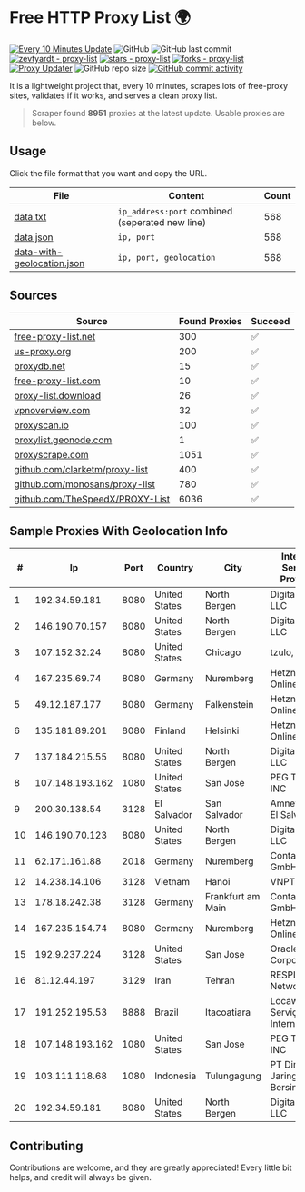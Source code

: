 
# Free HTTP Proxy List 🌍

[![Every 10 Minutes Update](https://github.com/mertguvencli/http-proxy-list/actions/workflows/main.yml/badge.svg?branch=main)](https://github.com/mertguvencli/http-proxy-list/actions/workflows/main.yml)
![GitHub](https://img.shields.io/github/license/mertguvencli/http-proxy-list)
![GitHub last commit](https://img.shields.io/github/last-commit/mertguvencli/http-proxy-list)
[![zevtyardt - proxy-list](https://img.shields.io/static/v1?label=zevtyardt&message=proxy-list&color=blue&logo=github)](https://github.com/zevtyardt/proxy-list "Go to GitHub repo")
[![stars - proxy-list](https://img.shields.io/github/stars/zevtyardt/proxy-list?style=social)](https://github.com/zevtyardt/proxy-list)
[![forks - proxy-list](https://img.shields.io/github/forks/zevtyardt/proxy-list?style=social)](https://github.com/zevtyardt/proxy-list)
[![Proxy Updater](https://github.com/zevtyardt/proxy-list/workflows/Proxy%20Updater/badge.svg)](https://github.com/zevtyardt/proxy-list/actions?query=workflow:"Proxy+Updater")
![GitHub repo size](https://img.shields.io/github/repo-size/zevtyardt/proxy-list)
[![GitHub commit activity](https://img.shields.io/github/commit-activity/m/zevtyardt/proxy-list?logo=commits)](https://github.com/zevtyardt/proxy-list/commits/main)

It is a lightweight project that, every 10 minutes, scrapes lots of free-proxy sites, validates if it works, and serves a clean proxy list.

> Scraper found **8951** proxies at the latest update. Usable proxies are below.

## Usage

Click the file format that you want and copy the URL.

|File|Content|Count|
|----|-------|-----|
|[data.txt](https://raw.githubusercontent.com/mertguvencli/http-proxy-list/main/proxy-list/data.txt)|`ip_address:port` combined (seperated new line)|568|
|[data.json](https://raw.githubusercontent.com/mertguvencli/http-proxy-list/main/proxy-list/data.json)|`ip, port`|568|
|[data-with-geolocation.json](https://raw.githubusercontent.com/mertguvencli/http-proxy-list/main/proxy-list/data-with-geolocation.json)|`ip, port, geolocation`|568|

## Sources

|Source|Found Proxies|Succeed|
|------|-------------|-------|
|[free-proxy-list.net](https://free-proxy-list.net)|300|✅|
|[us-proxy.org](https://www.us-proxy.org)|200|✅|
|[proxydb.net](http://proxydb.net)|15|✅|
|[free-proxy-list.com](https://free-proxy-list.com/?page=&port=&type%5B%5D=http&type%5B%5D=https&up_time=0&search=Search)|10|✅|
|[proxy-list.download](https://www.proxy-list.download/HTTP)|26|✅|
|[vpnoverview.com](https://vpnoverview.com/privacy/anonymous-browsing/free-proxy-servers)|32|✅|
|[proxyscan.io](https://www.proxyscan.io)|100|✅|
|[proxylist.geonode.com](https://proxylist.geonode.com/api/proxy-list?limit=300&page=1&sort_by=lastChecked&sort_type=desc&protocols=http,https)|1|✅|
|[proxyscrape.com](https://api.proxyscrape.com/v2/?request=displayproxies&protocol=http&timeout=10000&country=all&ssl=all&anonymity=all)|1051|✅|
|[github.com/clarketm/proxy-list](https://raw.githubusercontent.com/clarketm/proxy-list/master/proxy-list-raw.txt)|400|✅|
|[github.com/monosans/proxy-list](https://raw.githubusercontent.com/monosans/proxy-list/main/proxies/http.txt)|780|✅|
|[github.com/TheSpeedX/PROXY-List](https://raw.githubusercontent.com/TheSpeedX/PROXY-List/master/http.txt)|6036|✅|


## Sample Proxies With Geolocation Info

|#|Ip|Port|Country|City|Internet Service Provider|
|-|--|----|-------|----|-------------------------|
|1|192.34.59.181|8080|United States|North Bergen|DigitalOcean, LLC|
|2|146.190.70.157|8080|United States|North Bergen|DigitalOcean, LLC|
|3|107.152.32.24|8080|United States|Chicago|tzulo, inc.|
|4|167.235.69.74|8080|Germany|Nuremberg|Hetzner Online GmbH|
|5|49.12.187.177|8080|Germany|Falkenstein|Hetzner Online GmbH|
|6|135.181.89.201|8080|Finland|Helsinki|Hetzner Online GmbH|
|7|137.184.215.55|8080|United States|North Bergen|DigitalOcean, LLC|
|8|107.148.193.162|1080|United States|San Jose|PEG TECH INC|
|9|200.30.138.54|3128|El Salvador|San Salvador|Amnet Datos El Salvador|
|10|146.190.70.123|8080|United States|North Bergen|DigitalOcean, LLC|
|11|62.171.161.88|2018|Germany|Nuremberg|Contabo GmbH|
|12|14.238.14.106|3128|Vietnam|Hanoi|VNPT|
|13|178.18.242.38|3128|Germany|Frankfurt am Main|Contabo GmbH|
|14|167.235.154.74|8080|Germany|Nuremberg|Hetzner Online GmbH|
|15|192.9.237.224|3128|United States|San Jose|Oracle Corporation|
|16|81.12.44.197|3129|Iran|Tehran|RESPINA Networks|
|17|191.252.195.53|8888|Brazil|Itacoatiara|Locaweb Serviços de Internet S/A|
|18|107.148.193.162|1080|United States|San Jose|PEG TECH INC|
|19|103.111.118.68|1080|Indonesia|Tulungagung|PT Dimensi Jaringan Bersinar|
|20|192.34.59.181|8080|United States|North Bergen|DigitalOcean, LLC|



## Contributing

Contributions are welcome, and they are greatly appreciated! Every
little bit helps, and credit will always be given.


